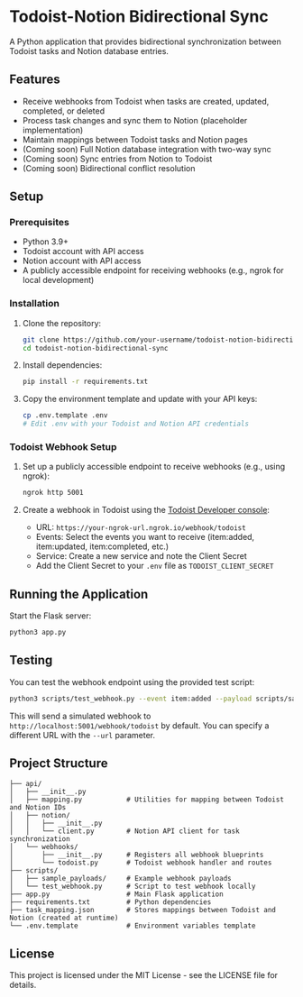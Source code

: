 # Todoist-Notion Bidirectional Sync

A Python application that provides bidirectional synchronization between Todoist tasks and Notion database entries.

## Features

- Receive webhooks from Todoist when tasks are created, updated, completed, or deleted
- Process task changes and sync them to Notion (placeholder implementation)
- Maintain mappings between Todoist tasks and Notion pages
- (Coming soon) Full Notion database integration with two-way sync
- (Coming soon) Sync entries from Notion to Todoist
- (Coming soon) Bidirectional conflict resolution

## Setup

### Prerequisites

- Python 3.9+
- Todoist account with API access
- Notion account with API access
- A publicly accessible endpoint for receiving webhooks (e.g., ngrok for local development)

### Installation

1. Clone the repository:
   ```bash
   git clone https://github.com/your-username/todoist-notion-bidirectional-sync.git
   cd todoist-notion-bidirectional-sync
   ```

2. Install dependencies:
   ```bash
   pip install -r requirements.txt
   ```

3. Copy the environment template and update with your API keys:
   ```bash
   cp .env.template .env
   # Edit .env with your Todoist and Notion API credentials
   ```

### Todoist Webhook Setup

1. Set up a publicly accessible endpoint to receive webhooks (e.g., using ngrok):
   ```bash
   ngrok http 5001
   ```

2. Create a webhook in Todoist using the [Todoist Developer console](https://developer.todoist.com/appconsole.html):
   - URL: `https://your-ngrok-url.ngrok.io/webhook/todoist`
   - Events: Select the events you want to receive (item:added, item:updated, item:completed, etc.)
   - Service: Create a new service and note the Client Secret
   - Add the Client Secret to your `.env` file as `TODOIST_CLIENT_SECRET`

## Running the Application

Start the Flask server:
```bash
python3 app.py
```

## Testing

You can test the webhook endpoint using the provided test script:

```bash
python3 scripts/test_webhook.py --event item:added --payload scripts/sample_payloads/item_added.json
```

This will send a simulated webhook to `http://localhost:5001/webhook/todoist` by default. You can specify a different URL with the `--url` parameter.

## Project Structure

```
├── api/
│   ├── __init__.py
│   ├── mapping.py           # Utilities for mapping between Todoist and Notion IDs
│   ├── notion/
│   │   ├── __init__.py
│   │   └── client.py        # Notion API client for task synchronization
│   └── webhooks/
│       ├── __init__.py      # Registers all webhook blueprints
│       └── todoist.py       # Todoist webhook handler and routes
├── scripts/
│   ├── sample_payloads/     # Example webhook payloads
│   └── test_webhook.py      # Script to test webhook locally
├── app.py                   # Main Flask application
├── requirements.txt         # Python dependencies
├── task_mapping.json        # Stores mappings between Todoist and Notion (created at runtime)
└── .env.template            # Environment variables template
```

## License

This project is licensed under the MIT License - see the LICENSE file for details.